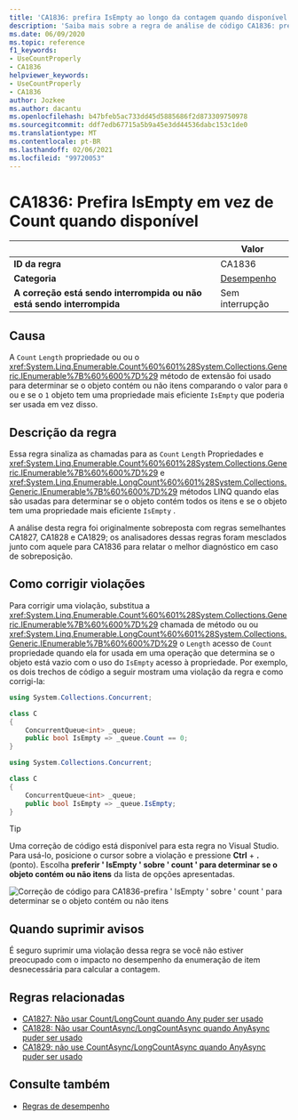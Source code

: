 ```yaml
---
title: 'CA1836: prefira IsEmpty ao longo da contagem quando disponível (análise de código)'
description: 'Saiba mais sobre a regra de análise de código CA1836: prefira IsEmpty com Count quando disponível'
ms.date: 06/09/2020
ms.topic: reference
f1_keywords:
- UseCountProperly
- CA1836
helpviewer_keywords:
- UseCountProperly
- CA1836
author: Jozkee
ms.author: dacantu
ms.openlocfilehash: b47bfeb5ac733dd45d5885686f2d873309750978
ms.sourcegitcommit: ddf7edb67715a5b9a45e3dd44536dabc153c1de0
ms.translationtype: MT
ms.contentlocale: pt-BR
ms.lasthandoff: 02/06/2021
ms.locfileid: "99720053"
---
```

# <a name="ca1836-prefer-isempty-over-count-when-available"></a>CA1836: Prefira IsEmpty em vez de Count quando disponível

| | Valor |
|-|-|
| **ID da regra** |CA1836|
| **Categoria** |[Desempenho](performance-warnings.md)|
| **A correção está sendo interrompida ou não está sendo interrompida** |Sem interrupção|

## <a name="cause"></a>Causa

A `Count` `Length` propriedade ou ou o <xref:System.Linq.Enumerable.Count%60%601%28System.Collections.Generic.IEnumerable%7B%60%600%7D%29> método de extensão foi usado para determinar se o objeto contém ou não itens comparando o valor para `0` ou e se o `1` objeto tem uma propriedade mais eficiente `IsEmpty` que poderia ser usada em vez disso.

## <a name="rule-description"></a>Descrição da regra

Essa regra sinaliza as chamadas para as `Count` `Length` Propriedades e <xref:System.Linq.Enumerable.Count%60%601%28System.Collections.Generic.IEnumerable%7B%60%600%7D%29> e <xref:System.Linq.Enumerable.LongCount%60%601%28System.Collections.Generic.IEnumerable%7B%60%600%7D%29> métodos LINQ quando elas são usadas para determinar se o objeto contém todos os itens e se o objeto tem uma propriedade mais eficiente `IsEmpty` .

A análise desta regra foi originalmente sobreposta com regras semelhantes CA1827, CA1828 e CA1829; os analisadores dessas regras foram mesclados junto com aquele para CA1836 para relatar o melhor diagnóstico em caso de sobreposição.

## <a name="how-to-fix-violations"></a>Como corrigir violações

Para corrigir uma violação, substitua a <xref:System.Linq.Enumerable.Count%60%601%28System.Collections.Generic.IEnumerable%7B%60%600%7D%29> chamada de método ou ou <xref:System.Linq.Enumerable.LongCount%60%601%28System.Collections.Generic.IEnumerable%7B%60%600%7D%29> o `Length` acesso de `Count` propriedade quando ela for usada em uma operação que determina se o objeto está vazio com o uso do `IsEmpty` acesso à propriedade. Por exemplo, os dois trechos de código a seguir mostram uma violação da regra e como corrigi-la:

```csharp
using System.Collections.Concurrent;

class C
{
    ConcurrentQueue<int> _queue;
    public bool IsEmpty => _queue.Count == 0;
}
```

```csharp
using System.Collections.Concurrent;

class C
{
    ConcurrentQueue<int> _queue;
    public bool IsEmpty => _queue.IsEmpty;
}
```

> [!TIP]
> Uma correção de código está disponível para esta regra no Visual Studio. Para usá-lo, posicione o cursor sobre a violação e pressione **Ctrl** + **.** (ponto). Escolha **preferir ' IsEmpty ' sobre ' count ' para determinar se o objeto contém ou não itens** da lista de opções apresentadas.
>
> ![Correção de código para CA1836-prefira ' IsEmpty ' sobre ' count ' para determinar se o objeto contém ou não itens](media/ca1836-codefix.png)

## <a name="when-to-suppress-warnings"></a>Quando suprimir avisos

É seguro suprimir uma violação dessa regra se você não estiver preocupado com o impacto no desempenho da enumeração de item desnecessária para calcular a contagem.

## <a name="related-rules"></a>Regras relacionadas

- [CA1827: Não usar Count/LongCount quando Any puder ser usado](ca1827.md)
- [CA1828: Não usar CountAsync/LongCountAsync quando AnyAsync puder ser usado](ca1828.md)
- [CA1829: não use CountAsync/LongCountAsync quando AnyAsync puder ser usado](ca1828.md)

## <a name="see-also"></a>Consulte também

- [Regras de desempenho](performance-warnings.md)
